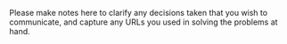 Please make notes here to clarify any decisions taken that you wish to communicate, and capture any URLs you used in solving the problems at hand.

